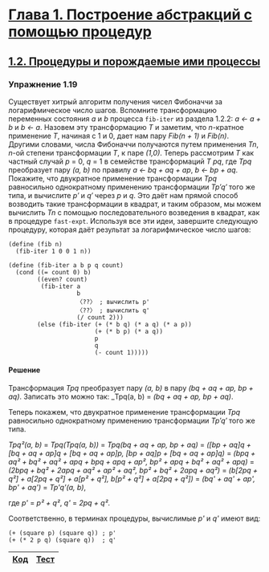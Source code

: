 # [Глава 1. Построение абстракций с помощью процедур](index.md#Глава-1-Построение-абстракций-с-помощью-процедур)
## [1.2. Процедуры и порождаемые ими процессы](index.md#12-Процедуры-и-порождаемые-ими-процессы)

### Упражнение 1.19
Существует хитрый алгоритм получения чисел Фибоначчи за логарифмическое число
шагов. Вспомните трансформацию переменных состояния _a_ и _b_ процесса `fib-iter`
из раздела 1.2.2: _a ← a + b_ и _b ← a_. Назовем эту трансформацию _T_ и заметим,
что _n_-кратное применение _T_, начиная с 1 и 0, дает нам пару _Fib(n + 1)_ и
_Fib(n)_. Другими словами, числа Фибоначчи получаются путем применения _Tn_,
_n_-ой степени трансформации _T_, к паре _(1,0)_. Теперь рассмотрим _T_ как
частный случай _p_ = 0, _q_ = 1 в семействе трансформаций _T pq_, где _Tpq_
преобразует пару _(a, b)_ по правилу _a ← bq + aq + ap_, _b ← bp + aq_. Покажите,
что двукратное применение трансформации _Tpq_ равносильно однократному применению
трансформации _Tp′q′_ того же типа, и вычислите _p′_ и _q′_ через _p_ и _q_. Это
даёт нам прямой способ возводить такие трансформации в квадрат, и таким образом,
мы можем вычислить _Tn_ с помощью последовательного возведения в квадрат, как в
процедуре `fast-expt`. Используя все эти идеи, завершите следующую процедуру,
которая даёт результат за логарифмическое число шагов:

```racket
(define (fib n)
  (fib-iter 1 0 0 1 n))

(define (fib-iter a b p q count)
  (cond ((= count 0) b)
        ((even? count)
         (fib-iter a
                   b
                   〈??〉 ; вычислить p'
                   〈??〉 ; вычислить q'
                   (/ count 2)))
        (else (fib-iter (+ (* b q) (* a q) (* a p))
                        (+ (* b p) (* a q))
                        p
                        q
                        (- count 1)))))
```

#### Решение
Трансформация _Tpq_ преобразует пару _(a, b)_ в пару _(bq + aq + ap, bp + aq)_.
Записать это можно так: _Tpq(a, b) = _(bq + aq + ap, bp + aq)_.

Теперь покажем, что двукратное применение трансформации _Tpq_ равносильно
однократному применению трансформации _Tp′q′_ того же типа.

_Tpq²(a, b)_ = _Tpq(Tpq(a, b))_ = _Tpq(bq + aq + ap, bp + aq)_ =
_([bp + aq]q + [bq + aq + ap]q + [bq + aq + ap]p, [bp + aq]p + [bq + aq + ap]q)_ =
_(bpq + aq² + bq² + aq² + apq + bpq + apq + ap², bp² + apq + bq² + aq² + apq)_ =
_(2bpq + bq² + 2apq + aq² + ap² + aq², bp² + bq² + 2apq + aq²)_ =
_(b[2pq + q²] + a[2pq + q²] + a[p² + q²], b[p² + q²] + a[2pq + q²])_ =
_(bq' + aq' + ap', bp' + aq')_ = _Tp'q'(a, b)_,

где _p'_ = _p² + q²_, _q'_ = _2pq + q²_.

Соответственно, в терминах процедуры, вычислимые _p'_ и _q'_ имеют вид:

```racket
(+ (square p) (square q)) ; p'
(+ (* 2 p q) (square q))  ; q'
```

[Код](../../src/chapter01/exercise_1_19.rkt) | [Тест](../../test/chapter01/test_exercise_1_19.rkt)
--- | ---
